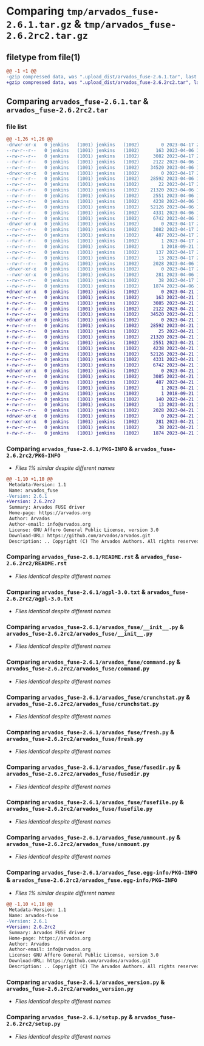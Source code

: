 # Comparing `tmp/arvados_fuse-2.6.1.tar.gz` & `tmp/arvados_fuse-2.6.2rc2.tar.gz`

## filetype from file(1)

```diff
@@ -1 +1 @@
-gzip compressed data, was ".upload_dist/arvados_fuse-2.6.1.tar", last modified: Mon Apr 17 21:06:23 2023, max compression
+gzip compressed data, was ".upload_dist/arvados_fuse-2.6.2rc2.tar", last modified: Fri Apr 21 19:29:42 2023, max compression
```

## Comparing `arvados_fuse-2.6.1.tar` & `arvados_fuse-2.6.2rc2.tar`

### file list

```diff
@@ -1,26 +1,26 @@
-drwxr-xr-x   0 jenkins   (1001) jenkins   (1002)        0 2023-04-17 21:06:23.000000 arvados_fuse-2.6.1/
--rw-r--r--   0 jenkins   (1001) jenkins   (1002)      163 2023-04-06 18:11:59.000000 arvados_fuse-2.6.1/MANIFEST.in
--rw-r--r--   0 jenkins   (1001) jenkins   (1002)     3082 2023-04-17 21:06:23.000000 arvados_fuse-2.6.1/PKG-INFO
--rw-r--r--   0 jenkins   (1001) jenkins   (1002)     2122 2023-04-06 18:11:59.000000 arvados_fuse-2.6.1/README.rst
--rw-r--r--   0 jenkins   (1001) jenkins   (1002)    34520 2023-04-06 18:11:59.000000 arvados_fuse-2.6.1/agpl-3.0.txt
-drwxr-xr-x   0 jenkins   (1001) jenkins   (1002)        0 2023-04-17 21:06:23.000000 arvados_fuse-2.6.1/arvados_fuse/
--rw-r--r--   0 jenkins   (1001) jenkins   (1002)    28592 2023-04-06 18:11:59.000000 arvados_fuse-2.6.1/arvados_fuse/__init__.py
--rw-r--r--   0 jenkins   (1001) jenkins   (1002)       22 2023-04-17 21:06:23.000000 arvados_fuse-2.6.1/arvados_fuse/_version.py
--rw-r--r--   0 jenkins   (1001) jenkins   (1002)    21320 2023-04-06 18:11:59.000000 arvados_fuse-2.6.1/arvados_fuse/command.py
--rw-r--r--   0 jenkins   (1001) jenkins   (1002)     2551 2023-04-06 18:11:59.000000 arvados_fuse-2.6.1/arvados_fuse/crunchstat.py
--rw-r--r--   0 jenkins   (1001) jenkins   (1002)     4238 2023-04-06 18:11:59.000000 arvados_fuse-2.6.1/arvados_fuse/fresh.py
--rw-r--r--   0 jenkins   (1001) jenkins   (1002)    52126 2023-04-06 18:11:59.000000 arvados_fuse-2.6.1/arvados_fuse/fusedir.py
--rw-r--r--   0 jenkins   (1001) jenkins   (1002)     4331 2023-04-06 18:11:59.000000 arvados_fuse-2.6.1/arvados_fuse/fusefile.py
--rw-r--r--   0 jenkins   (1001) jenkins   (1002)     6742 2023-04-06 18:11:59.000000 arvados_fuse-2.6.1/arvados_fuse/unmount.py
-drwxr-xr-x   0 jenkins   (1001) jenkins   (1002)        0 2023-04-17 21:06:23.000000 arvados_fuse-2.6.1/arvados_fuse.egg-info/
--rw-r--r--   0 jenkins   (1001) jenkins   (1002)     3082 2023-04-17 21:06:23.000000 arvados_fuse-2.6.1/arvados_fuse.egg-info/PKG-INFO
--rw-r--r--   0 jenkins   (1001) jenkins   (1002)      487 2023-04-17 21:06:23.000000 arvados_fuse-2.6.1/arvados_fuse.egg-info/SOURCES.txt
--rw-r--r--   0 jenkins   (1001) jenkins   (1002)        1 2023-04-17 21:06:23.000000 arvados_fuse-2.6.1/arvados_fuse.egg-info/dependency_links.txt
--rw-r--r--   0 jenkins   (1001) jenkins   (1002)        1 2018-09-21 15:00:40.000000 arvados_fuse-2.6.1/arvados_fuse.egg-info/not-zip-safe
--rw-r--r--   0 jenkins   (1001) jenkins   (1002)      137 2023-04-17 21:06:23.000000 arvados_fuse-2.6.1/arvados_fuse.egg-info/requires.txt
--rw-r--r--   0 jenkins   (1001) jenkins   (1002)       13 2023-04-17 21:06:23.000000 arvados_fuse-2.6.1/arvados_fuse.egg-info/top_level.txt
--rw-r--r--   0 jenkins   (1001) jenkins   (1002)     2028 2023-04-06 18:11:59.000000 arvados_fuse-2.6.1/arvados_version.py
-drwxr-xr-x   0 jenkins   (1001) jenkins   (1002)        0 2023-04-17 21:06:23.000000 arvados_fuse-2.6.1/bin/
--rwxr-xr-x   0 jenkins   (1001) jenkins   (1002)      281 2023-04-06 18:11:59.000000 arvados_fuse-2.6.1/bin/arv-mount
--rw-r--r--   0 jenkins   (1001) jenkins   (1002)       38 2023-04-17 21:06:23.000000 arvados_fuse-2.6.1/setup.cfg
--rw-r--r--   0 jenkins   (1001) jenkins   (1002)     1874 2023-04-06 18:11:59.000000 arvados_fuse-2.6.1/setup.py
+drwxr-xr-x   0 jenkins   (1001) jenkins   (1002)        0 2023-04-21 19:29:42.000000 arvados_fuse-2.6.2rc2/
+-rw-r--r--   0 jenkins   (1001) jenkins   (1002)      163 2023-04-21 19:29:20.000000 arvados_fuse-2.6.2rc2/MANIFEST.in
+-rw-r--r--   0 jenkins   (1001) jenkins   (1002)     3085 2023-04-21 19:29:42.000000 arvados_fuse-2.6.2rc2/PKG-INFO
+-rw-r--r--   0 jenkins   (1001) jenkins   (1002)     2122 2023-04-21 19:29:20.000000 arvados_fuse-2.6.2rc2/README.rst
+-rw-r--r--   0 jenkins   (1001) jenkins   (1002)    34520 2023-04-21 19:29:20.000000 arvados_fuse-2.6.2rc2/agpl-3.0.txt
+drwxr-xr-x   0 jenkins   (1001) jenkins   (1002)        0 2023-04-21 19:29:42.000000 arvados_fuse-2.6.2rc2/arvados_fuse/
+-rw-r--r--   0 jenkins   (1001) jenkins   (1002)    28592 2023-04-21 19:29:20.000000 arvados_fuse-2.6.2rc2/arvados_fuse/__init__.py
+-rw-r--r--   0 jenkins   (1001) jenkins   (1002)       25 2023-04-21 19:29:42.000000 arvados_fuse-2.6.2rc2/arvados_fuse/_version.py
+-rw-r--r--   0 jenkins   (1001) jenkins   (1002)    21320 2023-04-21 19:29:20.000000 arvados_fuse-2.6.2rc2/arvados_fuse/command.py
+-rw-r--r--   0 jenkins   (1001) jenkins   (1002)     2551 2023-04-21 19:29:20.000000 arvados_fuse-2.6.2rc2/arvados_fuse/crunchstat.py
+-rw-r--r--   0 jenkins   (1001) jenkins   (1002)     4238 2023-04-21 19:29:20.000000 arvados_fuse-2.6.2rc2/arvados_fuse/fresh.py
+-rw-r--r--   0 jenkins   (1001) jenkins   (1002)    52126 2023-04-21 19:29:20.000000 arvados_fuse-2.6.2rc2/arvados_fuse/fusedir.py
+-rw-r--r--   0 jenkins   (1001) jenkins   (1002)     4331 2023-04-21 19:29:20.000000 arvados_fuse-2.6.2rc2/arvados_fuse/fusefile.py
+-rw-r--r--   0 jenkins   (1001) jenkins   (1002)     6742 2023-04-21 19:29:20.000000 arvados_fuse-2.6.2rc2/arvados_fuse/unmount.py
+drwxr-xr-x   0 jenkins   (1001) jenkins   (1002)        0 2023-04-21 19:29:42.000000 arvados_fuse-2.6.2rc2/arvados_fuse.egg-info/
+-rw-r--r--   0 jenkins   (1001) jenkins   (1002)     3085 2023-04-21 19:29:42.000000 arvados_fuse-2.6.2rc2/arvados_fuse.egg-info/PKG-INFO
+-rw-r--r--   0 jenkins   (1001) jenkins   (1002)      487 2023-04-21 19:29:42.000000 arvados_fuse-2.6.2rc2/arvados_fuse.egg-info/SOURCES.txt
+-rw-r--r--   0 jenkins   (1001) jenkins   (1002)        1 2023-04-21 19:29:42.000000 arvados_fuse-2.6.2rc2/arvados_fuse.egg-info/dependency_links.txt
+-rw-r--r--   0 jenkins   (1001) jenkins   (1002)        1 2018-09-21 15:00:40.000000 arvados_fuse-2.6.2rc2/arvados_fuse.egg-info/not-zip-safe
+-rw-r--r--   0 jenkins   (1001) jenkins   (1002)      140 2023-04-21 19:29:42.000000 arvados_fuse-2.6.2rc2/arvados_fuse.egg-info/requires.txt
+-rw-r--r--   0 jenkins   (1001) jenkins   (1002)       13 2023-04-21 19:29:42.000000 arvados_fuse-2.6.2rc2/arvados_fuse.egg-info/top_level.txt
+-rw-r--r--   0 jenkins   (1001) jenkins   (1002)     2028 2023-04-21 19:29:20.000000 arvados_fuse-2.6.2rc2/arvados_version.py
+drwxr-xr-x   0 jenkins   (1001) jenkins   (1002)        0 2023-04-21 19:29:42.000000 arvados_fuse-2.6.2rc2/bin/
+-rwxr-xr-x   0 jenkins   (1001) jenkins   (1002)      281 2023-04-21 19:29:20.000000 arvados_fuse-2.6.2rc2/bin/arv-mount
+-rw-r--r--   0 jenkins   (1001) jenkins   (1002)       38 2023-04-21 19:29:42.000000 arvados_fuse-2.6.2rc2/setup.cfg
+-rw-r--r--   0 jenkins   (1001) jenkins   (1002)     1874 2023-04-21 19:29:20.000000 arvados_fuse-2.6.2rc2/setup.py
```

### Comparing `arvados_fuse-2.6.1/PKG-INFO` & `arvados_fuse-2.6.2rc2/PKG-INFO`

 * *Files 1% similar despite different names*

```diff
@@ -1,10 +1,10 @@
 Metadata-Version: 1.1
 Name: arvados_fuse
-Version: 2.6.1
+Version: 2.6.2rc2
 Summary: Arvados FUSE driver
 Home-page: https://arvados.org
 Author: Arvados
 Author-email: info@arvados.org
 License: GNU Affero General Public License, version 3.0
 Download-URL: https://github.com/arvados/arvados.git
 Description: .. Copyright (C) The Arvados Authors. All rights reserved.
```

### Comparing `arvados_fuse-2.6.1/README.rst` & `arvados_fuse-2.6.2rc2/README.rst`

 * *Files identical despite different names*

### Comparing `arvados_fuse-2.6.1/agpl-3.0.txt` & `arvados_fuse-2.6.2rc2/agpl-3.0.txt`

 * *Files identical despite different names*

### Comparing `arvados_fuse-2.6.1/arvados_fuse/__init__.py` & `arvados_fuse-2.6.2rc2/arvados_fuse/__init__.py`

 * *Files identical despite different names*

### Comparing `arvados_fuse-2.6.1/arvados_fuse/command.py` & `arvados_fuse-2.6.2rc2/arvados_fuse/command.py`

 * *Files identical despite different names*

### Comparing `arvados_fuse-2.6.1/arvados_fuse/crunchstat.py` & `arvados_fuse-2.6.2rc2/arvados_fuse/crunchstat.py`

 * *Files identical despite different names*

### Comparing `arvados_fuse-2.6.1/arvados_fuse/fresh.py` & `arvados_fuse-2.6.2rc2/arvados_fuse/fresh.py`

 * *Files identical despite different names*

### Comparing `arvados_fuse-2.6.1/arvados_fuse/fusedir.py` & `arvados_fuse-2.6.2rc2/arvados_fuse/fusedir.py`

 * *Files identical despite different names*

### Comparing `arvados_fuse-2.6.1/arvados_fuse/fusefile.py` & `arvados_fuse-2.6.2rc2/arvados_fuse/fusefile.py`

 * *Files identical despite different names*

### Comparing `arvados_fuse-2.6.1/arvados_fuse/unmount.py` & `arvados_fuse-2.6.2rc2/arvados_fuse/unmount.py`

 * *Files identical despite different names*

### Comparing `arvados_fuse-2.6.1/arvados_fuse.egg-info/PKG-INFO` & `arvados_fuse-2.6.2rc2/arvados_fuse.egg-info/PKG-INFO`

 * *Files 1% similar despite different names*

```diff
@@ -1,10 +1,10 @@
 Metadata-Version: 1.1
 Name: arvados-fuse
-Version: 2.6.1
+Version: 2.6.2rc2
 Summary: Arvados FUSE driver
 Home-page: https://arvados.org
 Author: Arvados
 Author-email: info@arvados.org
 License: GNU Affero General Public License, version 3.0
 Download-URL: https://github.com/arvados/arvados.git
 Description: .. Copyright (C) The Arvados Authors. All rights reserved.
```

### Comparing `arvados_fuse-2.6.1/arvados_version.py` & `arvados_fuse-2.6.2rc2/arvados_version.py`

 * *Files identical despite different names*

### Comparing `arvados_fuse-2.6.1/setup.py` & `arvados_fuse-2.6.2rc2/setup.py`

 * *Files identical despite different names*

